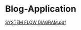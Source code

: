 # Blog-Application
[SYSTEM FLOW DIAGRAM.pdf](https://github.com/vishal1361/Blog-Application/files/11931307/SYSTEM.FLOW.DIAGRAM.pdf)
